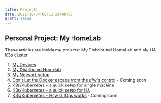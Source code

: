 ```yaml
---
title: Projects
date: 2022-10-04T00:11:21+08:00
draft: false
---
```


## Personal Project: My HomeLab

These articles  are inside my projects: My Disbributed HomeLab and My HA K3s cluster 

1. [My Devices](https://blog.cklau.cc/post/my-homelab-1)
2. [My Distributed Homelab](https://blog.cklau.cc/post/my-homelab-2)
3. [My Network setup](https://blog.cklau.cc/post/my-homelab-3)
4. [Don't Let the Docker escape from the ufw's control](https://blog.cklau.cc/post/my-home-lab-3) - Coming soon
5. [K3s/Kubernetes - a quick setup for single machine](https://blog.cklau.cc/post/k3s-setup-1)
6. [K3s/Kubernetes - a quick setup for HA](https://blog.cklau.cc/post/k3s-setup-2)
7. [K3s/Kubernetes - How GitOps works](https://blog.cklau.cc/post/k3s-setup-3) - Coming soon